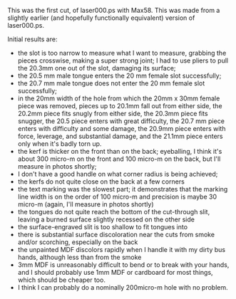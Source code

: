 This was the first cut, of laser000.ps with Max58.  This was made from
a slightly earlier (and hopefully functionally equivalent) version of
laser000.ps.

Initial results are:

- the slot is too narrow to measure what I want to measure, grabbing
  the pieces crosswise, making a super strong joint; I had to use
  pliers to pull the 20.3mm one out of the slot, damaging its surface;
- the 20.5 mm male tongue enters the 20 mm female slot successfully;
- the 20.7 mm male tongue does not enter the 20 mm female slot
  successfully;
- in the 20mm width of the hole from which the 20mm x 30mm female piece
  was removed, pieces up to 20.1mm fall out from either side, the
  20.2mm piece fits snugly from either side, the 20.3mm piece fits
  snugger, the 20.5 piece enters with great difficulty, the 20.7 mm
  piece enters with difficulty and some damage, the 20.9mm piece
  enters with force, leverage, and substantial damage, and the
  21.1mm piece enters only when it's badly torn up.
- the kerf is thicker on the front than on the back; eyeballing, I
  think it's about 300 micro-m on the front and 100 micro-m on the back, but
  I'll measure in photos shortly;
- I don't have a good handle on what corner radius is being
  achieved;
- the kerfs do not quite close on the back at a few corners
- the text marking was the slowest part; it demonstrates that the
  marking line width is on the order of 100 micro-m and precision is
  maybe 30 micro-m (again, I'll measure in photos shortly)
- the tongues do not quite reach the bottom of the cut-through slit,
  leaving a burned surface slightly recessed on the other side
- the surface-engraved slit is too shallow to fit tongues into
- there is substantial surface discoloration near the cuts from
  smoke and/or scorching, especially on the back
- the unpainted MDF discolors rapidly when I handle it with my dirty
  bus hands, although less than from the smoke
- 3mm MDF is unreasonably difficult to bend or to break with your
  hands, and I should probably use 1mm MDF or cardboard for most
  things, which should be cheaper too.
- I think I can probably do a nominally 200micro-m hole with no
  problem.

